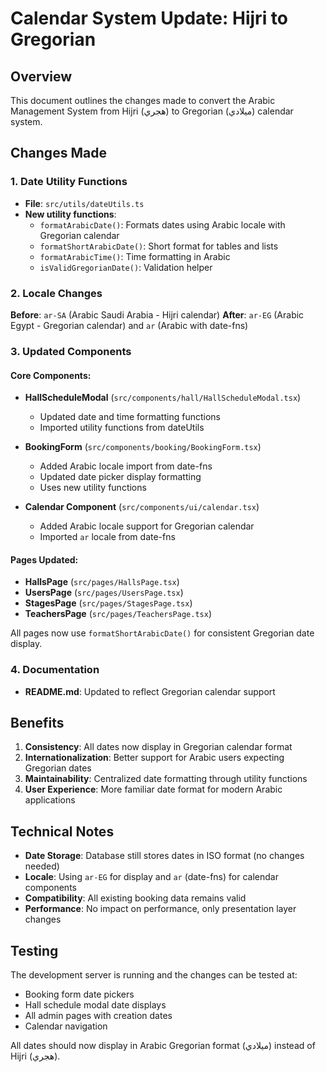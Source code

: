 # Calendar System Update: Hijri to Gregorian

## Overview
This document outlines the changes made to convert the Arabic Management System from Hijri (هجري) to Gregorian (ميلادي) calendar system.

## Changes Made

### 1. Date Utility Functions
- **File**: `src/utils/dateUtils.ts`
- **New utility functions**:
  - `formatArabicDate()`: Formats dates using Arabic locale with Gregorian calendar
  - `formatShortArabicDate()`: Short format for tables and lists
  - `formatArabicTime()`: Time formatting in Arabic
  - `isValidGregorianDate()`: Validation helper

### 2. Locale Changes
**Before**: `ar-SA` (Arabic Saudi Arabia - Hijri calendar)
**After**: `ar-EG` (Arabic Egypt - Gregorian calendar) and `ar` (Arabic with date-fns)

### 3. Updated Components

#### Core Components:
- **HallScheduleModal** (`src/components/hall/HallScheduleModal.tsx`)
  - Updated date and time formatting functions
  - Imported utility functions from dateUtils
  
- **BookingForm** (`src/components/booking/BookingForm.tsx`)
  - Added Arabic locale import from date-fns
  - Updated date picker display formatting
  - Uses new utility functions

- **Calendar Component** (`src/components/ui/calendar.tsx`)
  - Added Arabic locale support for Gregorian calendar
  - Imported `ar` locale from date-fns

#### Pages Updated:
- **HallsPage** (`src/pages/HallsPage.tsx`)
- **UsersPage** (`src/pages/UsersPage.tsx`)
- **StagesPage** (`src/pages/StagesPage.tsx`)
- **TeachersPage** (`src/pages/TeachersPage.tsx`)

All pages now use `formatShortArabicDate()` for consistent Gregorian date display.

### 4. Documentation
- **README.md**: Updated to reflect Gregorian calendar support

## Benefits

1. **Consistency**: All dates now display in Gregorian calendar format
2. **Internationalization**: Better support for Arabic users expecting Gregorian dates
3. **Maintainability**: Centralized date formatting through utility functions
4. **User Experience**: More familiar date format for modern Arabic applications

## Technical Notes

- **Date Storage**: Database still stores dates in ISO format (no changes needed)
- **Locale**: Using `ar-EG` for display and `ar` (date-fns) for calendar components
- **Compatibility**: All existing booking data remains valid
- **Performance**: No impact on performance, only presentation layer changes

## Testing

The development server is running and the changes can be tested at:
- Booking form date pickers
- Hall schedule modal date displays
- All admin pages with creation dates
- Calendar navigation

All dates should now display in Arabic Gregorian format (ميلادي) instead of Hijri (هجري).
